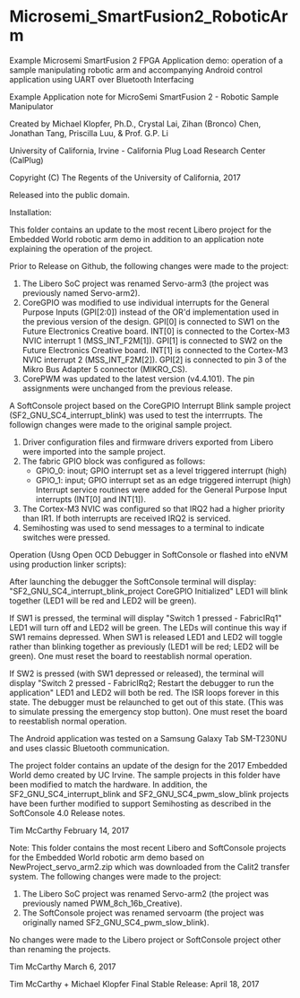 # Microsemi_SmartFusion2_RoboticArm
Example Microsemi SmartFusion 2 FPGA Application demo: operation of a sample manipulating robotic arm and accompanying Android control application using UART over Bluetooth Interfacing

Example Application note for MicroSemi SmartFusion 2 - Robotic Sample Manipulator

Created by Michael Klopfer, Ph.D., Crystal Lai, Zihan (Bronco) Chen, Jonathan Tang, Priscilla Luu, & Prof. G.P. Li

University of California, Irvine - California Plug Load Research Center (CalPlug)

Copyright (C) The Regents of the University of California, 2017

Released into the public domain. 


Installation:

This folder contains an update to the most recent Libero project for the Embedded World robotic arm demo in addition to an application note explaining the operation of the project.

Prior to Release on Github, the following changes were made to the project:
1. The Libero SoC project was renamed Servo-arm3 (the project was previously named Servo-arm2).
2. CoreGPIO was modified to use individual interrupts for the General Purpose Inputs (GPI[2:0]) instead of the OR'd implementation
   used in the previous version of the design.  GPI[0] is connected to SW1 on the Future Electronics Creative board.  INT[0] is 
   connected to the Cortex-M3 NVIC interrupt 1 (MSS_INT_F2M[1]).  GPI[1] is connected to SW2 on the Future Electronics Creative board.    INT[1] is  connected to the Cortex-M3 NVIC interrupt 2 (MSS_INT_F2M[2]).  GPI[2] is connected to pin 3 of the Mikro Bus Adapter 5 connector (MIKRO_CS).
3. CorePWM was updated to the latest version (v4.4.101).
The pin assignments were unchanged from the previous release.

A SoftConsole project based on the CoreGPIO Interrupt Blink sample project (SF2_GNU_SC4_interrupt_blink) was used to test the interrrupts.
The followign changes were made to the original sample project.
1. Driver configuration files and firmware drivers exported from Libero were imported into the sample project.
2. The fabric GPIO block was configured as follows:
   - GPIO_0: inout; GPIO interrupt set as a level triggered interrupt (high)
   - GPIO_1: input; GPIO interrupt set as an edge triggered interrupt (high)
    Interrupt service routines were added for the General Purpose Input interrupts (INT[0] and INT[1]).
3. The Cortex-M3 NVIC was configured so that IRQ2 had a higher priority than IR1.  If both interrupts are received IRQ2 is serviced.
4. Semihosting was used to send messages to a terminal to indicate switches were pressed.

Operation (Usng Open OCD Debugger in SoftConsole or flashed into eNVM using production linker scripts):

After launching the debugger the SoftConsole terminal will display: 
"SF2_GNU_SC4_interrupt_blink_project
CoreGPIO Initialized"
LED1 will blink together (LED1 will be red and LED2 will be green).  

If SW1 is pressed, the terminal will display 
"Switch 1 pressed - FabricIRq1"
LED1 will turn off and LED2 will be green.  The LEDs will continue this way if SW1 remains depressed.  When SW1 is released
LED1 and LED2 will toggle rather than blinking together as previously (LED1 will be red; LED2 will be green). One must reset the board to reestablish normal operation.

If SW2 is pressed (with SW1 depressed or released), the terminal will display
"Switch 2 pressed - FabricIRq2; Restart the debugger to run the application"
LED1 and LED2 will both be red.  The ISR loops forever in this state.  The debugger must be relaunched to get out of this state.
(This was to simulate pressing the emergency stop button).  One must reset the board to reestablish normal operation.

The Android application was tested on a Samsung Galaxy Tab SM-T230NU and uses classic Bluetooth communication.

The project folder contains an update of the design for the 2017 Embedded World demo created by UC Irvine.
The sample projects in this folder have been modified to match the hardware.
In addition, the SF2_GNU_SC4_interrupt_blink and SF2_GNU_SC4_pwm_slow_blink projects have been
further modified to support Semihosting as described in the SoftConsole 4.0 Release notes.

Tim McCarthy
February 14, 2017

Note:  This folder contains the most recent Libero and SoftConsole projects for the Embedded World robotic arm demo based on 
NewProject_servo_arm2.zip which was downloaded from the Calit2 transfer system.  The following changes were made to the project:
1. The Libero SoC project was renamed Servo-arm2 (the project was previously named PWM_8ch_16b_Creative).
2. The SoftConsole project was renamed servoarm  (the project was originally named SF2_GNU_SC4_pwm_slow_blink).

No changes were made to the Libero project or SoftConsole project other than renaming the projects.

Tim McCarthy
March 6, 2017

Tim McCarthy + Michael Klopfer
Final Stable Release: April 18, 2017
